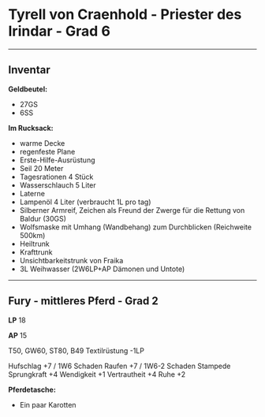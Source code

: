 # Tyrell von Craenhold - Priester des Irindar - Grad 6

---

## Inventar

**Geldbeutel:**

- 27GS
- 6SS

**Im Rucksack:**

- warme Decke
- regenfeste Plane
- Erste-Hilfe-Ausrüstung
- Seil 20 Meter
- Tagesrationen 4 Stück
- Wasserschlauch 5 Liter
- Laterne
- Lampenöl 4 Liter (verbraucht 1L pro tag)
- Silberner Armreif, Zeichen als Freund der Zwerge für die Rettung von Baldur (30GS)
- Wolfsmaske mit Umhang (Wandbehang) zum Durchblicken (Reichweite 500km)
- Heiltrunk
- Krafttrunk
- Unsichtbarkeitstrunk von Fraika
- 3L Weihwasser (2W6LP+AP Dämonen und Untote)

---

## Fury - mittleres Pferd - Grad 2

**LP** 18

**AP** 15

T50, GW60, ST80, B49
Textilrüstung -1LP

Hufschlag +7 / 1W6 Schaden
Raufen +7 / 1W6-2 Schaden
Stampede
Sprungkraft +4
Wendigkeit +1
Vertrautheit +4
Ruhe +2

**Pferdetasche:**

- Ein paar Karotten
